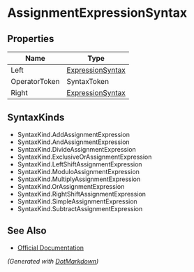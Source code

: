 # AssignmentExpressionSyntax

## Properties

| Name          | Type                                    |
| ------------- | --------------------------------------- |
| Left          | [ExpressionSyntax](ExpressionSyntax.md) |
| OperatorToken | SyntaxToken                             |
| Right         | [ExpressionSyntax](ExpressionSyntax.md) |

## SyntaxKinds

* SyntaxKind\.AddAssignmentExpression
* SyntaxKind\.AndAssignmentExpression
* SyntaxKind\.DivideAssignmentExpression
* SyntaxKind\.ExclusiveOrAssignmentExpression
* SyntaxKind\.LeftShiftAssignmentExpression
* SyntaxKind\.ModuloAssignmentExpression
* SyntaxKind\.MultiplyAssignmentExpression
* SyntaxKind\.OrAssignmentExpression
* SyntaxKind\.RightShiftAssignmentExpression
* SyntaxKind\.SimpleAssignmentExpression
* SyntaxKind\.SubtractAssignmentExpression

## See Also

* [Official Documentation](https://docs.microsoft.com/en-us/dotnet/api/microsoft.codeanalysis.csharp.syntax.assignmentexpressionsyntax)


*\(Generated with [DotMarkdown](http://github.com/JosefPihrt/DotMarkdown)\)*
